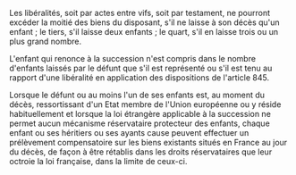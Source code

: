 Les libéralités, soit par actes entre vifs, soit par testament, ne pourront excéder la moitié des biens du disposant, s'il ne laisse à son décès qu'un enfant ; le tiers, s'il laisse deux enfants ; le quart, s'il en laisse trois ou un plus grand nombre.

L'enfant qui renonce à la succession n'est compris dans le nombre d'enfants laissés par le défunt que s'il est représenté ou s'il est tenu au rapport d'une libéralité en application des dispositions de l'article 845.

Lorsque le défunt ou au moins l'un de ses enfants est, au moment du décès, ressortissant d'un Etat membre de l'Union européenne ou y réside habituellement et lorsque la loi étrangère applicable à la succession ne permet aucun mécanisme réservataire protecteur des enfants, chaque enfant ou ses héritiers ou ses ayants cause peuvent effectuer un prélèvement compensatoire sur les biens existants situés en France au jour du décès, de façon à être rétablis dans les droits réservataires que leur octroie la loi française, dans la limite de ceux-ci.
